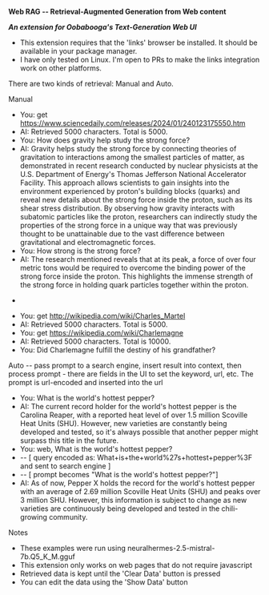 ****Web RAG -- Retrieval-Augmented Generation from Web content****

***An extension for Oobabooga's Text-Generation Web UI***
* This extension requires that the 'links' browser be installed. It should be available in your package manager.
* I have only tested on Linux. I'm open to PRs to make the links integration work on other platforms.


There are two kinds of retrieval: Manual and Auto.

Manual
 * You: get https://www.sciencedaily.com/releases/2024/01/240123175550.htm
 * AI: Retrieved 5000 characters. Total is 5000.
 * You: How does gravity help study the strong force?
 * AI: Gravity helps study the strong force by connecting theories of gravitation to interactions among the smallest particles of matter, as demonstrated in recent research conducted by nuclear physicists at the U.S. Department of Energy's Thomas Jefferson National Accelerator Facility. This approach allows scientists to gain insights into the environment experienced by proton's building blocks (quarks) and reveal new details about the strong force inside the proton, such as its shear stress distribution. By observing how gravity interacts with subatomic particles like the proton, researchers can indirectly study the properties of the strong force in a unique way that was previously thought to be unattainable due to the vast difference between gravitational and electromagnetic forces.
 * You: How strong is the strong force?
 * AI: The research mentioned reveals that at its peak, a force of over four metric tons would be required to overcome the binding power of the strong force inside the proton. This highlights the immense strength of the strong force in holding quark particles together within the proton.
 - 
 * You: get http://wikipedia.com/wiki/Charles_Martel
 * AI: Retrieved 5000 characters. Total is 5000.
 * You: get https://wikipedia.com/wiki/Charlemagne
 * AI: Retrieved 5000 characters. Total is 10000.
 * You: Did Charlemagne fulfill the destiny of his grandfather?


Auto -- pass prompt to a search engine, insert result into context, then process prompt
     - there are fields in the UI to set the keyword, url, etc. The prompt is url-encoded and inserted into the url
 * You: What is the world's hottest pepper?
 * AI: The current record holder for the world's hottest pepper is the Carolina Reaper, with a reported heat level of over 1.5 million Scoville Heat Units (SHU). However, new varieties are constantly being developed and tested, so it's always possible that another pepper might surpass this title in the future.
 * You: web, What is the world's hottest pepper?
 * -- [ query encoded as: What+is+the+world%27s+hottest+pepper%3F and sent to search engine ]
 * --  [ prompt becomes "What is the world's hottest pepper?"]
 * AI: As of now, Pepper X holds the record for the world's hottest pepper with an average of 2.69 million Scoville Heat Units (SHU) and peaks over 3 million SHU. However, this information is subject to change as new varieties are continuously being developed and tested in the chili-growing community.


Notes
  * These examples were run using neuralhermes-2.5-mistral-7b.Q5_K_M.gguf
  * This extension only works on web pages that do not require javascript
  * Retrieved data is kept until the 'Clear Data' button is pressed
  * You can edit the data using the 'Show Data' button

